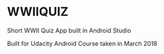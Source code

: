 # WWIIQUIZ
Short WWII Quiz App built in Android Studio

Built for Udacity Android Course taken in March 2018
